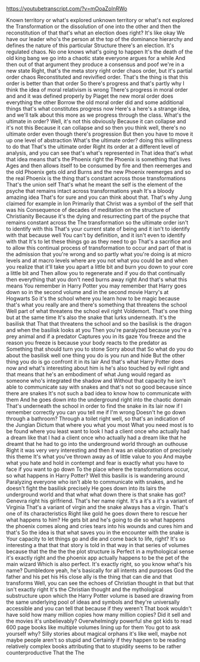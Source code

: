 https://youtubetranscript.com/?v=mOoaZolnRWo

 Known territory or what's explored unknown territory or what's not explored the Transformation or the dissolution of one into the other and then the reconstitution of that that's what an election does right? It's like okay We have our leader who's the person at the top of the dominance hierarchy and defines the nature of this particular Structure there's an election. It's regulated chaos. No one knows what's going to happen It's the death of the old king bang we go into a chaotic state everyone argues for a while And then out of that argument they produce a consensus and poof we're in a new state Right, that's the meta story right order chaos order, but it's partial order chaos Reconstituted and revivified order. That's the thing is that this order is better than that order So there's progress and that's partly why I think the idea of moral relativism is wrong There's progress in moral order and and it was defined properly by Piaget the new moral order does everything the other Borrow the old moral order did and some additional things that's what constitutes progress now Here's a here's a strange idea, and we'll talk about this more as we progress through the class. What's the ultimate in order? Well, it's not this obviously Because it can collapse and it's not this Because it can collapse and so then you think well, there's no ultimate order even though there's progression But then you have to move it up one level of abstraction What's the ultimate order? doing this willingness to do that That's the ultimate order Right its order at a different level of analysis, and you can see that's what's represented in That idea that's what that idea means that's the Phoenix right the Phoenix is something that lives Ages and then allows itself to be consumed by fire and then reemerges and the old Phoenix gets old and Burns and the new Phoenix reemerges and so the real Phoenix is the thing that's constant across those transformations That's the union self That's what he meant the self is the element of the psyche that remains intact across transformations yeah It's a bloody amazing idea That's for sure and you can think about that. That's why Jung claimed for example in Ion Primarily that Christ was a symbol of the self that was his Consequence of decades of meditation on the structure of Christianity Because it's the dying and resurrecting part of the psyche that remains constant across the The transformation so the ultimate order isn't to identify with this That's your current state of being and it isn't to identify with that because well You can't by definition, and it isn't even to identify with that It's to let these things go as they need to go That's a sacrifice and to allow this continual process of transformation to occur and part of that is the admission that you're wrong and so partly what you're doing is at micro levels and at macro levels where are you not what you could be and when you realize that it'll take you apart a little bit and burn you down to your core a little bit and Then allow you to regenerate and if you do that continually then everything that you don't need burns away right And that's what this means You remember in Harry Potter you may remember that Harry goes down so in the second volume and in the second movie Harry's at Hogwarts So it's the school where you learn how to be magic because that's what you really are and there's something that threatens the school Well part of what threatens the school evil right Voldemort. That's one thing but at the same time It's also the snake that lurks underneath. It's the basilisk that That that threatens the school and so the basilisk is the dragon and when the basilisk looks at you Then you're paralyzed because you're a prey animal and if a predator Captures you in its gaze You freeze and the reason you freeze is because your body reacts to the predator as Something that should turn you to stone Sorry about that So what do you do about the basilisk well one thing you do is you run and hide But the other thing you do is go confront it in its lair And that's what Harry Potter does now and what's interesting about him is he's also touched by evil right and that means that he's an embodiment of what Jung would regard as someone who's integrated the shadow and Without that capacity he isn't able to communicate say with snakes and that's not so good because since there are snakes It's not such a bad idea to know how to communicate with them And he goes down into the underground right into the chaotic domain That's underneath the school in order to find the snake in its lair now if I remember correctly you can you tell me if I'm wrong Doesn't he go down through a bathroom? Through a toilet right well, so that's an indication of the Jungian Dictum that where you what you most What you need most is to be found where you least want to look I had a client once who actually had a dream like that I had a client once who actually had a dream like that he dreamt that he had to go into the underground world through an outhouse Right it was very very interesting and then it was an elaboration of precisely this theme It's what you've thrown away as of little value to you And maybe what you hate and hold in contempt and fear is exactly what you have to face if you want to go down To the place where the transformations occur, so what happens in Harry Potter? Well this basilix is is wandering around Paralyzing everyone who isn't able to communicate with snakes, and he doesn't fight the basilisk precisely He goes down into its lairs the underground world and that what what down there is that snake has got? Genevra right his girlfriend. That's her name right. It's a it's a it's a variant of Virginia That's a variant of virgin and the snake always has a virgin. That's one of its characteristics Right like gold he goes down there to rescue her what happens to him? He gets bit and he's going to die so what happens the phoenix comes along and cries tears into his wounds and cures him and that's So the idea is that what saves you in the encounter with the snake is Your capacity to let things go and die and come back to life, right? It's so interesting a that that that story is told in that way in that series of volumes because that the the the the plot structure is Perfect in a mythological sense it's exactly right and the phoenix app actually happens to be the pet of the main wizard Which is also perfect. It's exactly right, so you know what's his name? Dumbledore yeah, he's basically for all intents and purposes God the father and his pet his His close ally is the thing that can die and that transforms Well, you can see the echoes of Christian thought in that but that isn't exactly right It's the Christian thought and the mythological substructure upon which the Harry Potter volume is based are drawing from the same underlying pool of ideas and symbols and they're universally accessible and you can tell that because if they weren't That book wouldn't have sold how many million copies how many million copies? Did it sell and the movies it's unbelievably? Overwhelmingly powerful she got kids to read 600 page books like multiple volumes lining up for them You got to ask yourself why? Silly stories about magical orphans it's like well, maybe not maybe people aren't so stupid and Certainly if they happen to be reading relatively complex books attributing that to stupidity seems to be rather counterproductive That the The
